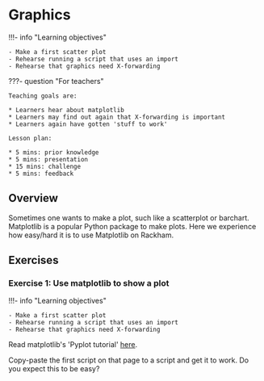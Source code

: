 # Graphics

!!!- info "Learning objectives"

    - Make a first scatter plot
    - Rehearse running a script that uses an import
    - Rehearse that graphics need X-forwarding

???- question "For teachers"

    Teaching goals are:

    * Learners hear about matplotlib
    * Learners may find out again that X-forwarding is important
    * Learners again have gotten 'stuff to work'

    Lesson plan:

    * 5 mins: prior knowledge
    * 5 mins: presentation
    * 15 mins: challenge
    * 5 mins: feedback

## Overview

Sometimes one wants to make a plot, such like a scatterplot or barchart.
Matplotlib is a popular Python package to make plots.
Here we experience how easy/hard it is to use Matplotlib on Rackham.

## Exercises

### Exercise 1: Use matplotlib to show a plot

!!!- info "Learning objectives"

    - Make a first scatter plot
    - Rehearse running a script that uses an import
    - Rehearse that graphics need X-forwarding

Read matplotlib's 'Pyplot tutorial' [here](https://matplotlib.org/stable/tutorials/pyplot.html#sphx-glr-tutorials-pyplot-py).

Copy-paste the first script on that page to a script and get it to work. 
Do you expect this to be easy?
